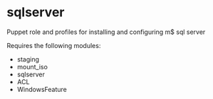 # sqlserver
Puppet role and profiles for installing and configuring m$ sql server

Requires the following modules:

* staging
* mount_iso
* sqlserver
* ACL
* WindowsFeature
